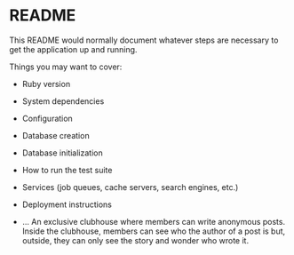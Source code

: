 # README

This README would normally document whatever steps are necessary to get the
application up and running.

Things you may want to cover:

* Ruby version

* System dependencies

* Configuration

* Database creation

* Database initialization

* How to run the test suite

* Services (job queues, cache servers, search engines, etc.)

* Deployment instructions

* ...
An exclusive clubhouse where members can write anonymous posts. Inside the clubhouse, members can see who the author of a post is but, outside, they can only see the story and wonder who wrote it.